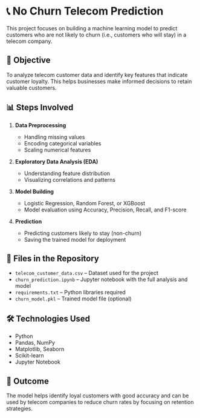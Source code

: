 # 📞 No Churn Telecom Prediction

This project focuses on building a machine learning model to predict customers who are not likely to churn (i.e., customers who will stay) in a telecom company.

## 🧠 Objective

To analyze telecom customer data and identify key features that indicate customer loyalty. This helps businesses make informed decisions to retain valuable customers.

## 📊 Steps Involved

1. **Data Preprocessing**
   - Handling missing values
   - Encoding categorical variables
   - Scaling numerical features

2. **Exploratory Data Analysis (EDA)**
   - Understanding feature distribution
   - Visualizing correlations and patterns

3. **Model Building**
   - Logistic Regression, Random Forest, or XGBoost
   - Model evaluation using Accuracy, Precision, Recall, and F1-score

4. **Prediction**
   - Predicting customers likely to stay (non-churn)
   - Saving the trained model for deployment

## 📂 Files in the Repository

- `telecom_customer_data.csv` – Dataset used for the project
- `churn_prediction.ipynb` – Jupyter notebook with the full analysis and model
- `requirements.txt` – Python libraries required
- `churn_model.pkl` – Trained model file (optional)

## 🛠️ Technologies Used

- Python
- Pandas, NumPy
- Matplotlib, Seaborn
- Scikit-learn
- Jupyter Notebook

## 📌 Outcome

The model helps identify loyal customers with good accuracy and can be used by telecom companies to reduce churn rates by focusing on retention strategies.





